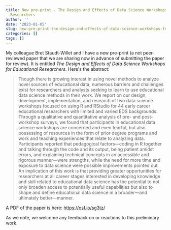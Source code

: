 ```yaml
---
title: New pre-print - The Design and Effects of Data Science Workshops for Educational
  Researchers
author: ''
date: '2023-01-05'
slug: new-pre-print-the-design-and-effects-of-data-science-workshops-for-educational-researchers
categories: []
tags: []
---
```


My colleague Bret Staudt-Willet and I have a new pre-print (a not peer-reviewed paper that we are sharing now in advance of submitting the paper for review). It is entitled *The Design and Effects of Data Science Workshops for Educational Researchers*. Here's the abstract:

> Though there is growing interest in using novel methods to analyze novel sources of educational data, numerous barriers and challenges exist for researchers and analysts seeking to learn to use educational data science methods in their work. We report on our design, development, implementation, and research of two data science workshops focused on using R and RStudio for 44 early career educational researchers with limited and varied EDS backgrounds. Through a qualitative and quantitative analysis of pre- and post-workshop surveys, we found that participants in educational data science workshops are concerned and even fearful, but also possessing of resources in the form of prior degree programs and work and teaching experiences that relate to analyzing data. Participants reported that pedagogical factors—coding in R together and talking through the code and its output, being patient amidst errors, and explaining technical concepts in an accessible and rigorous manner—were strengths, while the need for more time and exposure to data science were possible improvements pointed out. An implication of this work is that providing greater opportunities for researchers at all career stages interested in developing knowledge and skill related to educational data science has the potential to not only broaden access to potentially useful capabilities but also to shape and define educational data science in a broader—and ultimately better—manner.

A PDF of the paper is here: https://osf.io/sg3tz/

As we note, we welcome any feedback on or reactions to this preliminary work.
